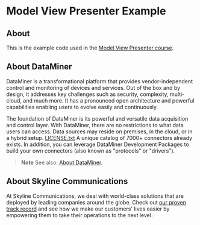 Model View Presenter Example
===
## About
This is the example code used in the [Model View Presenter course](https://community.dataminer.services/courses/dataminer-automation/lessons/model-view-presenter/).

## About DataMiner

DataMiner is a transformational platform that provides vendor-independent control and monitoring of devices and services.
Out of the box and by design, it addresses key challenges such as security, complexity, multi-cloud, and much more.
It has a pronounced open architecture and powerful capabilities enabling users to evolve easily and continuously.

The foundation of DataMiner is its powerful and versatile data acquisition and control layer.
With DataMiner, there are no restrictions to what data users can access.
Data sources may reside on premises, in the cloud, or in a hybrid setup.
[LICENSE.txt](LICENSE.txt)
A unique catalog of 7000+ connectors already exists.
In addition, you can leverage DataMiner Development Packages to build your own connectors (also known as "protocols" or "drivers").

> **Note**
> See also: [About DataMiner](https://aka.dataminer.services/about-dataminer).

## About Skyline Communications

At Skyline Communications, we deal with world-class solutions that are deployed by leading companies around the globe.
Check out [our proven track record](https://aka.dataminer.services/about-skyline) and see how we make our customers' lives easier by empowering them to take their operations to the next level.
